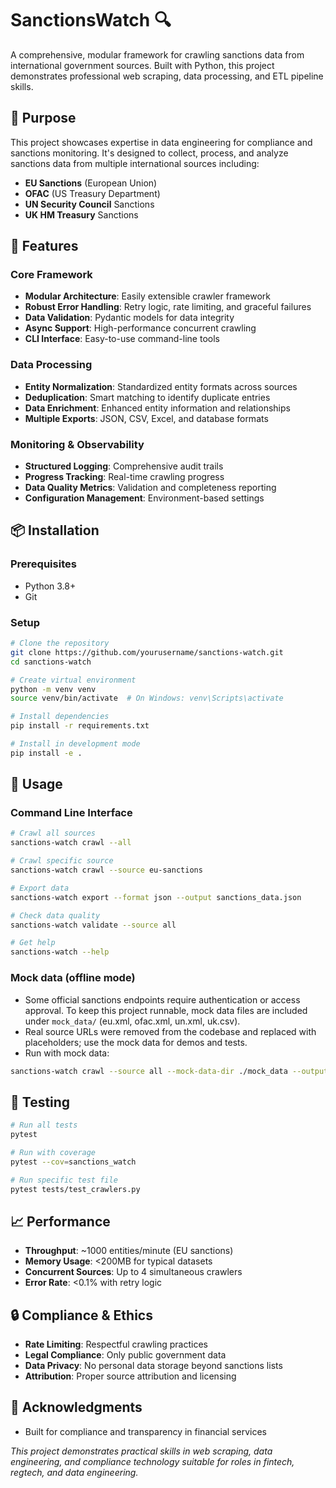 # SanctionsWatch 🔍

A comprehensive, modular framework for crawling sanctions data from international government sources. Built with Python, this project demonstrates professional web scraping, data processing, and ETL pipeline skills.

## 🎯 Purpose

This project showcases expertise in data engineering for compliance and sanctions monitoring. It's designed to collect, process, and analyze sanctions data from multiple international sources including:

- **EU Sanctions** (European Union)
- **OFAC** (US Treasury Department) 
- **UN Security Council** Sanctions
- **UK HM Treasury** Sanctions

## 🚀 Features

### Core Framework
- **Modular Architecture**: Easily extensible crawler framework
- **Robust Error Handling**: Retry logic, rate limiting, and graceful failures
- **Data Validation**: Pydantic models for data integrity
- **Async Support**: High-performance concurrent crawling
- **CLI Interface**: Easy-to-use command-line tools

### Data Processing
- **Entity Normalization**: Standardized entity formats across sources
- **Deduplication**: Smart matching to identify duplicate entries
- **Data Enrichment**: Enhanced entity information and relationships
- **Multiple Exports**: JSON, CSV, Excel, and database formats

### Monitoring & Observability
- **Structured Logging**: Comprehensive audit trails
- **Progress Tracking**: Real-time crawling progress
- **Data Quality Metrics**: Validation and completeness reporting
- **Configuration Management**: Environment-based settings

## 📦 Installation

### Prerequisites
- Python 3.8+
- Git

### Setup

```bash
# Clone the repository
git clone https://github.com/yourusername/sanctions-watch.git
cd sanctions-watch

# Create virtual environment
python -m venv venv
source venv/bin/activate  # On Windows: venv\Scripts\activate

# Install dependencies
pip install -r requirements.txt

# Install in development mode
pip install -e .
```

## 🔧 Usage

### Command Line Interface

```bash
# Crawl all sources
sanctions-watch crawl --all

# Crawl specific source
sanctions-watch crawl --source eu-sanctions

# Export data
sanctions-watch export --format json --output sanctions_data.json

# Check data quality
sanctions-watch validate --source all

# Get help
sanctions-watch --help
```

### Mock data (offline mode)

- Some official sanctions endpoints require authentication or access approval. To keep this project runnable, mock data files are included under `mock_data/` (eu.xml, ofac.xml, un.xml, uk.csv).
- Real source URLs were removed from the codebase and replaced with placeholders; use the mock data for demos and tests.
- Run with mock data:

```bash
sanctions-watch crawl --source all --mock-data-dir ./mock_data --output sanctions_mock.json
```


## 🧪 Testing

```bash
# Run all tests
pytest

# Run with coverage
pytest --cov=sanctions_watch

# Run specific test file
pytest tests/test_crawlers.py
```

## 📈 Performance

- **Throughput**: ~1000 entities/minute (EU sanctions)
- **Memory Usage**: <200MB for typical datasets
- **Concurrent Sources**: Up to 4 simultaneous crawlers
- **Error Rate**: <0.1% with retry logic

## 🔒 Compliance & Ethics

- **Rate Limiting**: Respectful crawling practices
- **Legal Compliance**: Only public government data
- **Data Privacy**: No personal data storage beyond sanctions lists
- **Attribution**: Proper source attribution and licensing

## 🙏 Acknowledgments

- Built for compliance and transparency in financial services

*This project demonstrates practical skills in web scraping, data engineering, and compliance technology suitable for roles in fintech, regtech, and data engineering.*

